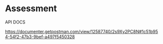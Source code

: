 # Assessment
API DOCS

https://documenter.getpostman.com/view/12587740/2s9Xy2PC8N#1c51b954-54f2-47b3-9bef-a497f5450328
